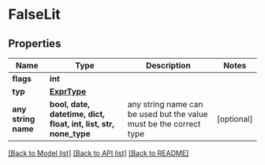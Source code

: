 # FalseLit


## Properties
Name | Type | Description | Notes
------------ | ------------- | ------------- | -------------
**flags** | **int** |  | 
**typ** | [**ExprType**](ExprType.md) |  | 
**any string name** | **bool, date, datetime, dict, float, int, list, str, none_type** | any string name can be used but the value must be the correct type | [optional]

[[Back to Model list]](../README.md#documentation-for-models) [[Back to API list]](../README.md#documentation-for-api-endpoints) [[Back to README]](../README.md)


